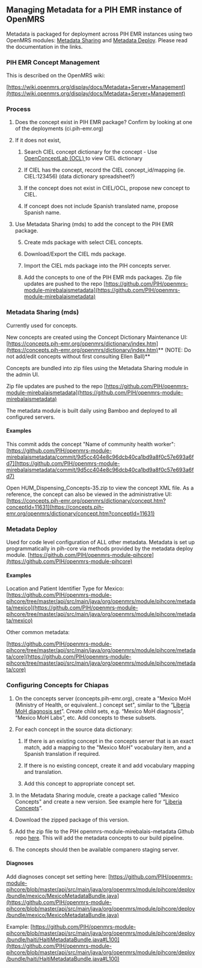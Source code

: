 ## Managing Metadata for a PIH EMR instance of OpenMRS

Metadata is packaged for deployment across PIH EMR instances using two OpenMRS modules: [Metadata Sharing](https://wiki.openmrs.org/display/docs/Metadata+Sharing+Module) and [Metadata Deploy](https://wiki.openmrs.org/display/docs/Metadata+Deploy+Module). Please read the documentation in the links.

### PIH EMR Concept Management

This is described on the OpenMRS wiki:

[https://wiki.openmrs.org/display/docs/Metadata+Server+Management](https://wiki.openmrs.org/display/docs/Metadata+Server+Management)

### Process 

1. Does the concept exist in PIH EMR package?  Confirm by looking at one of the deployments (ci.pih-emr.org)

2. If it does not exist, 

    1. Search CIEL concept dictionary for the concept -  Use [OpenConceptLab (OCL) ](https://www.openconceptlab.org/)to view CIEL dictionary 

    2. If CIEL has the concept, record the CIEL concept_id/mapping (ie. CIEL:123456) (data dictionary spreadsheet?)

    3. If the concept does not exist in CIEL/OCL, propose new concept to CIEL.

    4. If concept does not include Spanish translated name, propose Spanish name.

3. Use Metadata Sharing (mds) to add the concept to the PIH EMR package.  

    5. Create mds package with select CIEL concepts.  

    6. Download/Export the CIEL mds package.

    7. Import the CIEL mds package into the PIH concepts server.

    8. Add the concepts to one of the PIH EMR mds packages.  Zip file updates are pushed to the repo [https://github.com/PIH/openmrs-module-mirebalaismetadata](https://github.com/PIH/openmrs-module-mirebalaismetadata)

### Metadata Sharing (mds)

Currently used for concepts. 

New concepts are created using the Concept Dictionary Maintenance UI: [https://concepts.pih-emr.org/openmrs/dictionary/index.htm](https://concepts.pih-emr.org/openmrs/dictionary/index.htm)** (NOTE: Do not add/edit concepts without first consulting Ellen Ball)**

Concepts are bundled into zip files using the Metadata Sharing module in the admin UI.

Zip file updates are pushed to the repo [https://github.com/PIH/openmrs-module-mirebalaismetadata](https://github.com/PIH/openmrs-module-mirebalaismetadata)

The metadata module is built daily using Bamboo and deployed to all configured servers.

#### Examples

This commit adds the concept "Name of community health worker": [https://github.com/PIH/openmrs-module-mirebalaismetadata/commit/9d5cc404e8c96dcb40ca1bd9a8f0c57e693a6fd7](https://github.com/PIH/openmrs-module-mirebalaismetadata/commit/9d5cc404e8c96dcb40ca1bd9a8f0c57e693a6fd7)

Open HUM_Dispensing_Concepts-35.zip to view the concept XML file. As a reference, the concept can also be viewed in the administrative UI: [https://concepts.pih-emr.org/openmrs/dictionary/concept.htm?conceptId=11631](https://concepts.pih-emr.org/openmrs/dictionary/concept.htm?conceptId=11631)

### Metadata Deploy

Used for code level configuration of ALL other metadata. Metadata is set up programmatically in pih-core via methods provided by the metadata deploy module. [https://github.com/PIH/openmrs-module-pihcore](https://github.com/PIH/openmrs-module-pihcore)

#### Examples

Location and Patient Identifier Type for Mexico: [https://github.com/PIH/openmrs-module-pihcore/tree/master/api/src/main/java/org/openmrs/module/pihcore/metadata/mexico](https://github.com/PIH/openmrs-module-pihcore/tree/master/api/src/main/java/org/openmrs/module/pihcore/metadata/mexico)

Other common metadata:

[https://github.com/PIH/openmrs-module-pihcore/tree/master/api/src/main/java/org/openmrs/module/pihcore/metadata/core](https://github.com/PIH/openmrs-module-pihcore/tree/master/api/src/main/java/org/openmrs/module/pihcore/metadata/core)

### Configuring Concepts for Chiapas

1. On the concepts server (concepts.pih-emr.org), create a "Mexico MoH (Ministry of Health, or equivalent..) concept set", similar to the “[Liberia MoH diagnosis set](https://concepts.pih-emr.org/openmrs/dictionary/concept.htm?conceptId=10595)”. Create child sets, e.g. “Mexico MoH diagnosis”, “Mexico MoH Labs”, etc. Add concepts to these subsets.

2. For each concept in the source data dictionary:

    1. If there is an existing concept in the concepts server that is an exact match, add a mapping to the "Mexico MoH" vocabulary item, and a Spanish translation if required.

    2. If there is no existing concept, create it and add vocabulary mapping and translation.

    3. Add this concept to appropriate concept set.

3. In the Metadata Sharing module, create a package called "Mexico Concepts" and create a new version. See example here for “[Liberia Concepts](https://concepts.pih-emr.org/openmrs/module/metadatasharing/export/details.form?group=c0dc491e-a26e-4dee-99c4-c4dc5cb2e787)”.

4. Download the zipped package of this version.

5. Add the zip file to the PIH openmrs-module-mirebalais-metadata Github repo [here](https://github.com/PIH/openmrs-module-mirebalaismetadata/tree/master/api/src/main/resources). This will add the metadata concepts to our build pipeline.

6. The concepts should then be available companero staging server.

#### Diagnoses

Add diagnoses concept set setting here: [https://github.com/PIH/openmrs-module-pihcore/blob/master/api/src/main/java/org/openmrs/module/pihcore/deploy/bundle/mexico/MexicoMetadataBundle.java](https://github.com/PIH/openmrs-module-pihcore/blob/master/api/src/main/java/org/openmrs/module/pihcore/deploy/bundle/mexico/MexicoMetadataBundle.java)

Example: [https://github.com/PIH/openmrs-module-pihcore/blob/master/api/src/main/java/org/openmrs/module/pihcore/deploy/bundle/haiti/HaitiMetadataBundle.java#L100](https://github.com/PIH/openmrs-module-pihcore/blob/master/api/src/main/java/org/openmrs/module/pihcore/deploy/bundle/haiti/HaitiMetadataBundle.java#L100)
